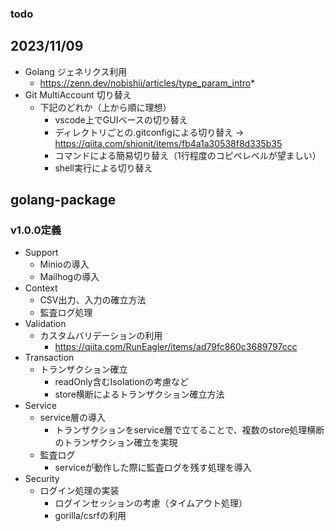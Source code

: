 ### todo

## 2023/11/09
* Golang ジェネリクス利用
  * https://zenn.dev/nobishii/articles/type_param_intro* 
* Git MultiAccount 切り替え
  * 下記のどれか（上から順に理想）
    * vscode上でGUIベースの切り替え
    * ディレクトリごとの.gitconfigによる切り替え → https://qiita.com/shionit/items/fb4a1a30538f8d335b35
    * コマンドによる簡易切り替え（1行程度のコピペレベルが望ましい）
    * shell実行による切り替え

## golang-package
### v1.0.0定義
* Support
  * Minioの導入
  * Mailhogの導入
* Context
  * CSV出力、入力の確立方法
  * 監査ログ処理
* Validation
  * カスタムバリデーションの利用
    * https://qiita.com/RunEagler/items/ad79fc860c3689797ccc
* Transaction
  * トランザクション確立
    * readOnly含むIsolationの考慮など
    * store横断によるトランザクション確立方法
* Service
  * service層の導入
    * トランザクションをservice層で立てることで、複数のstore処理横断のトランザクション確立を実現
  * 監査ログ
    * serviceが動作した際に監査ログを残す処理を導入
* Security
  * ログイン処理の実装
    * ログインセッションの考慮（タイムアウト処理）
    * gorilla/csrfの利用
